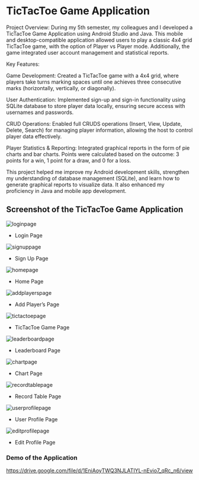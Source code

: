 # TicTacToe Game Application

Project Overview: During my 5th semester, my colleagues and I developed a TicTacToe Game Application using Android Studio and Java. 
This mobile and desktop-compatible application allowed users to play a classic 4x4 grid TicTacToe game, with the option of Player vs Player mode. 
Additionally, the game integrated user account management and statistical reports.

Key Features:

Game Development: Created a TicTacToe game with a 4x4 grid, where players take turns marking spaces until one achieves three consecutive marks (horizontally, vertically, or diagonally).

User Authentication: Implemented sign-up and sign-in functionality using SQLite database to store player data locally, ensuring secure access with usernames and passwords.

CRUD Operations: Enabled full CRUDS operations (Insert, View, Update, Delete, Search) for managing player information, allowing the host to control player data effectively.

Player Statistics & Reporting: Integrated graphical reports in the form of pie charts and bar charts. Points were calculated based on the outcome: 3 points for a win, 1 point for a draw, and 0 for a loss.

This project helped me improve my Android development skills, strengthen my understanding of database management (SQLite), and learn how to generate graphical reports to visualize data. 
It also enhanced my proficiency in Java and mobile app development.


## Screenshot of the TicTacToe Game Application

![loginpage](https://github.com/user-attachments/assets/2552c3af-f873-4d3d-b22e-cb81a9d1bc2b)
- Login Page

![signuppage](https://github.com/user-attachments/assets/2d82102f-6f94-43e7-a180-bb08eb2e7d49)
- Sign Up Page

![homepage](https://github.com/user-attachments/assets/f7c91faa-c161-45e9-b198-732ba7a41235)
- Home Page

![addplayerspage](https://github.com/user-attachments/assets/964cd34e-8c1d-4cd7-bf4d-3fb76b203c41)
- Add Player’s Page

![tictactoepage](https://github.com/user-attachments/assets/d0614d2d-50b5-433a-b256-5389affdb360)
- TicTacToe Game Page

![leaderboardpage](https://github.com/user-attachments/assets/62b5b8e3-6b98-4f6b-8a64-62229fde7b4a)
- Leaderboard Page

![chartpage](https://github.com/user-attachments/assets/d01e1c13-cfd0-43fb-993e-3a961a8c8f27)
- Chart Page
  
![recordtablepage](https://github.com/user-attachments/assets/8204dabe-020f-4edf-9984-f3b8e1125413)
- Record Table Page
  
![userprofilepage](https://github.com/user-attachments/assets/a88bf2e4-003f-4f3b-8bee-8f74c576d0d4)
- User Profile Page
  
![editprofilepage](https://github.com/user-attachments/assets/834a68dc-ac1f-44ac-a4f7-64aa00148a0a)
- Edit Profile Page

### Demo of the Application 

https://drive.google.com/file/d/1EniAoyTWQ3NJLATIYL-nEvio7_qRc_n6/view 
